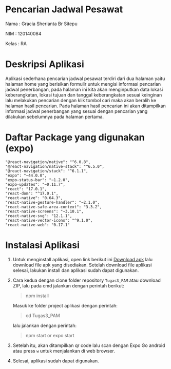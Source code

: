 # Pencarian Jadwal Pesawat

Nama    : Gracia Sherianta Br Sitepu

NIM     : 120140084

Kelas   : RA

# Deskripsi Aplikasi
Aplikasi sederhana pencarian jadwal pesawat terdiri dari dua halaman yaitu halaman home yang berisikan formulir untuk mengisi informasi pencarian jadwal penerbangan, pada halaman ini kita akan menginputkan data lokasi keberangkatan, lokasi tujuan dan tanggal keberangkatan sesuai keinginan lalu melakukan pencarian dengan klik tombol cari maka akan beralih ke halaman hasil pencarian. Pada halaman hasil pencarian ini akan ditampilkan informasi jadwal penerbangan yang sesuai dengan pencarian yang dilakukan sebelumnya pada halaman pertama.

# Daftar Package yang digunakan (expo)
    "@react-navigation/native": "^6.0.8",
    "@react-navigation/native-stack": "^6.5.0",
    "@react-navigation/stack": "^6.1.1",
    "expo": "~44.0.0",
    "expo-status-bar": "~1.2.0",
    "expo-updates": "~0.11.7",
    "react": "17.0.1",
    "react-dom": "^17.0.1",
    "react-native": "0.64.3",
    "react-native-gesture-handler": "~2.1.0",
    "react-native-safe-area-context": "3.3.2",
    "react-native-screens": "~3.10.1",
    "react-native-svg": "12.1.1",
    "react-native-vector-icons": "^9.1.0",
    "react-native-web": "0.17.1"

# Instalasi Aplikasi
1. Untuk menginstall aplikasi, open link berikut ini [Download apk](https://drive.google.com/file/d/1yhX15vTuY-jT13FwGKhJOTIijjScHx1g/view?usp=sharing) lalu download file apk yang disediakan. Setelah download file aplikasi selesai, lakukan install dan aplikasi sudah dapat digunakan.

2. Cara kedua dengan clone folder repository `Tugas3_PAM` atau download ZIP, lalu pada cmd jalankan dengan perintah berikut:

    > npm install
    
    Masuk ke folder project aplikasi dengan perintah:
    
    > cd Tugas3_PAM
    
    lalu jalankan dengan perintah:
    
    > npm start or expo start

3. Setelah itu, akan ditampilkan qr code lalu scan dengan Expo Go android atau press `w` untuk menjalankan di web browser.

4. Selesai, aplikasi sudah dapat digunakan.
